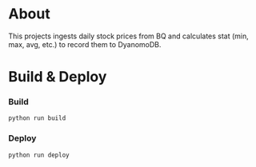 # About
This projects ingests daily stock prices from BQ and calculates stat (min, max, avg, etc.) to record them to DyanomoDB. 

# Build & Deploy

### Build
```
python run build
```

### Deploy
```
python run deploy
```
